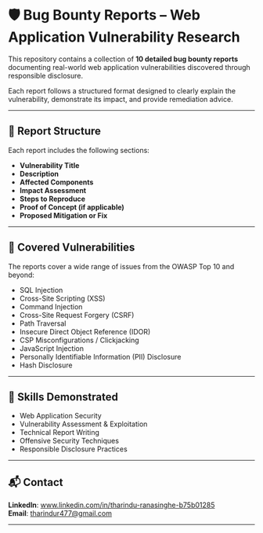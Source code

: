 # 🛡️ Bug Bounty Reports – Web Application Vulnerability Research

This repository contains a collection of **10 detailed bug bounty reports** documenting real-world web application vulnerabilities discovered through responsible disclosure.

Each report follows a structured format designed to clearly explain the vulnerability, demonstrate its impact, and provide remediation advice.

---

## 📄 Report Structure

Each report includes the following sections:

- **Vulnerability Title**
- **Description**
- **Affected Components**
- **Impact Assessment**
- **Steps to Reproduce**
- **Proof of Concept (if applicable)**
- **Proposed Mitigation or Fix**

---

## 🐞 Covered Vulnerabilities

The reports cover a wide range of issues from the OWASP Top 10 and beyond:

- SQL Injection  
- Cross-Site Scripting (XSS)  
- Command Injection  
- Cross-Site Request Forgery (CSRF)  
- Path Traversal  
- Insecure Direct Object Reference (IDOR)  
- CSP Misconfigurations / Clickjacking  
- JavaScript Injection  
- Personally Identifiable Information (PII) Disclosure  
- Hash Disclosure

---

## 🔧 Skills Demonstrated

- Web Application Security  
- Vulnerability Assessment & Exploitation  
- Technical Report Writing  
- Offensive Security Techniques  
- Responsible Disclosure Practices  

---


## 📬 Contact

**LinkedIn**: www.linkedin.com/in/tharindu-ranasinghe-b75b01285  
**Email**: tharindur477@gmail.com  

---

